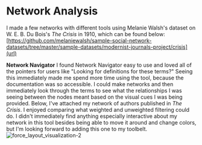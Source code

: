 # **Network Analysis**

I made a few networks with different tools using Melanie Walsh's dataset on W. E. B. Du Bois's _The Crisis_ in 1910, which can be found below: 
[https://github.com/melaniewalsh/sample-social-network-datasets/tree/master/sample-datasets/modernist-journals-project/crisis](url)

**Network Navigator**
I found Network Navigator easy to use and loved all of the pointers for users like "Looking for definitions for these terms?" Seeing this immediately made me spend more time using the tool, because the documentation was so accessible. I could make networks and then immediately look through the terms to see what the relationships I was seeing between the nodes meant based on the visual cues I was being provided. Below, I've attached my network of authors published in _The Crisis_. I enjoyed comparing what weighted and unweighted filtering could do. I didn't immediately find anything especially interactive about my network in this tool besides being able to move it around and change colors, but I'm looking forward to adding this one to my toolbelt. 
![force_layout_visualization-2](https://github.com/kfata2/is578-introduction-to-dh/assets/144085603/615b8b11-7386-4e32-9ccc-87afa530e484)
